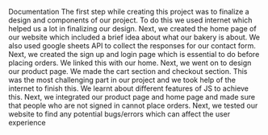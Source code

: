 Documentation
The first step while creating this project was to finalize a design and components of our project. To do this we used internet which helped us a lot in finalizing our design.
Next, we created the home page of our website which included a brief idea about what our bakery is about. We also used google sheets API to collect the responses for our contact form.
Next, we created the sign up and login page which is essential to do before placing orders. We linked this with our home.
Next, we went on to design our product page. We made the cart section and checkout section. This was the most challenging part in our project and we took help of the internet to finish this. We learnt about different features of JS to achieve this.
Next, we integrated our product page and home page and made sure that people who are not signed in cannot place orders.
Next, we tested our website to find any potential bugs/errors which can affect the user experience
